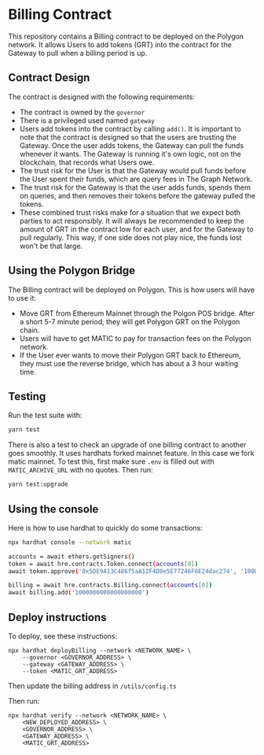 # Billing Contract

This repository contains a Billing contract to be deployed on the Polygon
network. It allows Users to add tokens (GRT) into the contract for the Gateway to pull when
a billing period is up.

## Contract Design

The contract is designed with the following requirements:

- The contract is owned by the `governor`
- There is a privileged used named `gateway`
- Users add tokens into the contract by calling `add()`. It is important to note that the contract
is designed so that the users are trusting the Gateway. Once the user adds tokens, the Gateway can
pull the funds whenever it wants. The Gateway is running it's own logic, not on the blockchain, that
records what Users owe.
- The trust risk for the User is that the Gateway would pull funds before the User spent their funds, which are query fees in The Graph Network.
- The trust risk for the Gateway is that the user adds funds, spends them on queries, and then
removes their tokens before the gateway pulled the tokens. 
- These combined trust risks make for a situation that we expect both parties to act responsibly. 
It will always be recommended to keep the amount of GRT in the contract low for each user, and for
the Gateway to pull regularly. This way, if one side does not play nice, the funds lost won't be
that large. 

## Using the Polygon Bridge

The Billing contract will be deployed on Polygon. This is how users will have to use it:

- Move GRT from Ethereum Mainnet through the Polgon POS bridge. After a short 5-7 minute period, they
will get Polygon GRT on the Polygon chain.
- Users will have to get MATIC to pay for transaction fees on the Polygon network.
- If the User ever wants to move their Polygon GRT back to Ethereum, they must use the reverse bridge,
which has about a 3 hour waiting time.

## Testing
Run the test suite with:
```bash
yarn test
```

There is also a test to check an upgrade of one billing contract to another goes smoothly. It uses
hardhats forked mainnet feature. In this case we fork matic mainnet. To test this, first make
sure `.env` is filled out with `MATIC_ARCHIVE_URL` with no quotes. Then run:
```bash
yarn test:upgrade
```

## Using the console
Here is how to use hardhat to quickly do some transactions:

```bash
npx hardhat console --network matic

accounts = await ethers.getSigners()
token = await hre.contracts.Token.connect(accounts[0])
await token.approve('0x5DE9A13C486f5aA12F4D8e5E77246F6E24dac274', '1000000000000000000000')

billing = await hre.contracts.Billing.connect(accounts[0])
await billing.add('1000000000000000000')
```

## Deploy instructions
To deploy, see these instructions:

```
npx hardhat deployBilling --network <NETWORK_NAME> \
    --governor <GOVERNOR_ADDRESS> \
    --gateway <GATEWAY_ADDRESS> \
    --token <MATIC_GRT_ADDRESS> 
```

Then update the billing address in `/utils/config.ts`

Then run:

```
npx hardhat verify --network <NETWORK_NAME> \
    <NEW_DEPLOYED_ADDRESS> \
    <GOVERNOR_ADDRESS> \
    <GATEWAY_ADDRESS> \
    <MATIC_GRT_ADDRESS>
```


